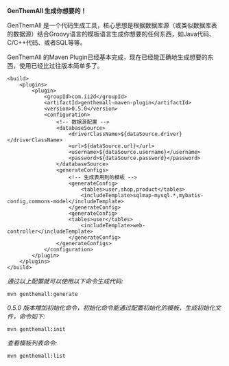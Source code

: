 **GenThemAll 生成你想要的！**

GenThemAll 是一个代码生成工具，核心思想是根据数据库源（或类似数据库表的数据源）结合Groovy语言的模板语言生成你想要的任何东西，如Java代码、C/C++代码、或者SQL等等。

GenThemAll 的Maven Plugin已经基本完成，现在已经能正确地生成想要的东西，使用已经比过往版本简单多了。

	<build>
		<plugins>
			<plugin>
				<groupId>com.ii2d</groupId>
				<artifactId>genthemall-maven-plugin</artifactId>
				<version>0.5.0</version>
				<configuration>
					<!-- 数据源配置 -->
					<databaseSource>
						<driverClassName>${dataSource.driver}</driverClassName>
						<url>${dataSource.url}</url>
						<username>${dataSource.username}</username>
						<password>${dataSource.password}</password>
					</databaseSource>
					<generateConfigs>
						<!-- 生成表用到的模板 -->
						<generateConfig>
							<tables>user,shop,product</tables>
							<includeTemplate>sqlmap-mysql.*,mybatis-config,commons-model</includeTemplate>
						</generateConfig>
						<generateConfig>
	  					<tables>user</tables>
							<includeTemplate>web-controller</includeTemplate>
						</generateConfig>
					</generateConfigs>
				</configuration>
			</plugin>
		</plugins>
	</build>

*通过以上配置就可以使用以下命令生成代码:*

	mvn genthemall:generate

*0.5.0 版本增加初始化命令，初始化命令能通过配置初始化的模板，生成初始化文件，命令如下:*

	mvn genthemall:init

*查看模板列表命令:*

	mvn genthemall:list
